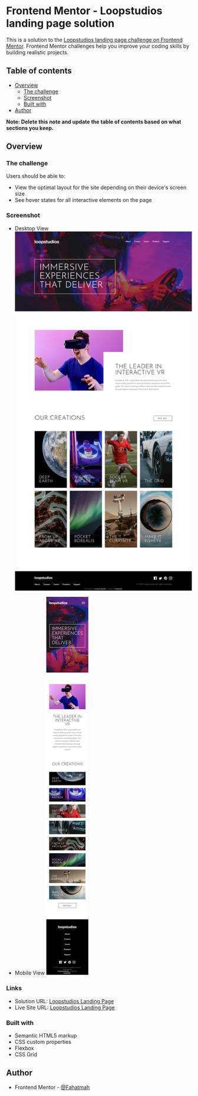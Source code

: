 # Frontend Mentor - Loopstudios landing page solution

This is a solution to the [Loopstudios landing page challenge on Frontend Mentor](https://www.frontendmentor.io/challenges/loopstudios-landing-page-N88J5Onjw). Frontend Mentor challenges help you improve your coding skills by building realistic projects.

## Table of contents

-  [Overview](#overview)
   -  [The challenge](#the-challenge)
   -  [Screenshot](#screenshot)
   -  [Built with](#built-with)
-  [Author](#author)

**Note: Delete this note and update the table of contents based on what sections you keep.**

## Overview

### The challenge

Users should be able to:

-  View the optimal layout for the site depending on their device's screen size
-  See hover states for all interactive elements on the page

### Screenshot

-  Desktop View
   ![](/design/screenshot/desktop-view.jpeg)

-  Mobile View
   ![](/design/screenshot/mobile-view.jpeg)

### Links

-  Solution URL: [Loopstudios Landing Page](https://github.com/Fahatmah/loopstudios-landing-page-main)
-  Live Site URL: [Loopstudios Landing Page]()

### Built with

-  Semantic HTML5 markup
-  CSS custom properties
-  Flexbox
-  CSS Grid

## Author

-  Frontend Mentor - [@Fahatmah](https://www.frontendmentor.io/profile/Fahatmah)
